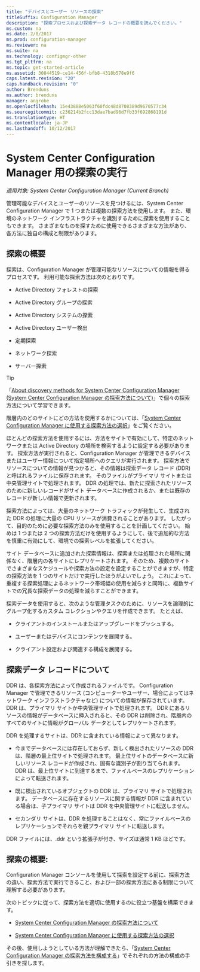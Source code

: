 ```yaml
---
title: "デバイスとユーザー リソースの探索"
titleSuffix: Configuration Manager
description: "探索プロセスおよび探索データ レコードの概要を読んでください。"
ms.custom: na
ms.date: 2/8/2017
ms.prod: configuration-manager
ms.reviewer: na
ms.suite: na
ms.technology: configmgr-other
ms.tgt_pltfrm: na
ms.topic: get-started-article
ms.assetid: 30844519-ce14-456f-bfb8-4318b578e9f6
caps.latest.revision: "20"
caps.handback.revision: "0"
author: Brenduns
ms.author: brenduns
manager: angrobe
ms.openlocfilehash: 15e43888e5063f60fdc48d8708389d9670577c34
ms.sourcegitcommit: c236214b2fcc13dae7bad96d7fb33f692868191d
ms.translationtype: HT
ms.contentlocale: ja-JP
ms.lasthandoff: 10/12/2017
---
```

# <a name="run-discovery-for-system-center-configuration-manager"></a>System Center Configuration Manager 用の探索の実行

*適用対象: System Center Configuration Manager (Current Branch)*

管理可能なデバイスとユーザーのリソースを見つけるには、System Center Configuration Manager で 1 つまたは複数の探索方法を使用します。 また、環境のネットワーク インフラストラクチャを識別するために探索を使用することもできます。 さまざまなものを探すために使用できるさまざまな方法があり、各方法に独自の構成と制限があります。  

## <a name="overview-of-discovery"></a>探索の概要  
 探索は、Configuration Manager が管理可能なリソースについての情報を得るプロセスです。 利用可能な探索方法は次のとおりです。  

-   Active Directory フォレストの探索  

-   Active Directory グループの探索  

-   Active Directory システムの探索  

-   Active Directory ユーザー検出  

-   定期探索  

-   ネットワーク探索  

-   サーバー探索  

> [!TIP]  
>  「[About discovery methods for System Center Configuration Manager (System Center Configuration Manager の探索方法について)](../../../../core/servers/deploy/configure/about-discovery-methods.md)」で個々の探索方法について学習できます。  
>   
>  階層内のどのサイトにどの方法を使用するかについては、「[System Center Configuration Manager に使用する探索方法の選択](../../../../core/servers/deploy/configure/select-discovery-methods-to-use.md)」をご覧ください。  

 ほとんどの探索方法を使用するには、方法をサイトで有効にして、特定のネットワークまたは Active Directory の場所を検索するように設定する必要があります。 探索方法が実行されると、Configuration Manager が管理できるデバイスまたはユーザー情報について指定場所へのクエリが実行されます。 探索方法でリソースについての情報が見つかると、その情報は探索データ レコード (DDR) と呼ばれるファイルに保存されます。 そのファイルがプライマリ サイトまたは中央管理サイトで処理されます。 DDR の処理では、新たに探索されたリソースのために新しいレコードがサイト データベースに作成されるか、または既存のレコードが新しい情報で更新されます。  

 探索方法によっては、大量のネットワーク トラフィックが発生して、生成された DDR の処理に大量の CPU リソースが消費されることがあります。 したがって、目的のために必要な探索方法のみを使用することを計画してください。 始めは 1 つまたは 2 つの探索方法だけを使用するようにして、後で追加的な方法を慎重に有効にして、環境での探索レベルを拡張してください。  

 サイト データベースに追加された探索情報は、探索または処理された場所に関係なく、階層内の各サイトにレプリケートされます。 そのため、複数のサイトでさまざまなスケジュールや探索方法の設定を設定することができますが、特定の探索方法を 1 つのサイトだけで実行したほうがよいでしょう。 これによって、重複する探索処理によるネットワーク帯域幅の使用を減らすと同時に、複数サイトでの冗長な探索データの処理を減らすことができます。  

 探索データを使用すると、次のような管理タスクのために、リソースを論理的にグループ化するカスタム コレクションやクエリを作成できます。 たとえば、  

-   クライアントのインストールまたはアップグレードをプッシュする。  

-   ユーザーまたはデバイスにコンテンツを展開する。  

-   クライアント設定および関連する構成を展開する。

##  <a name="BKMK_DDRs"></a> 探索データ レコードについて  
 DDR は、各探索方法によって作成されるファイルです。 Configuration Manager で管理できるリソース (コンピューターやユーザー、場合によってはネットワーク インフラストラクチャなど) についての情報が保存されています。 DDR は、プライマリ サイトか中央管理サイトで処理されます。 DDR にあるリソースの情報がデータベースに挿入されると、その DDR は削除され、階層内のすべてのサイトに情報がグローバル データとしてレプリケートされます。  

 DDR を処理するサイトは、DDR に含まれている情報によって異なります。  

-   今までデータベースには存在しておらず、新しく検出されたリソースの DDR は、階層の最上位サイトで処理されます。 最上位サイトのデータベースに新しいリソース レコードが作成され、固有な識別子が割り当てられます。 DDR は、最上位サイトに到達するまで、ファイルベースのレプリケーションによって転送されます。  

-   既に検出されているオブジェクトの DDR は、プライマリ サイトで処理されます。 データベースに存在するリソースに関する情報が DDR に含まれている場合は、子プライマリ サイトは DDR を中央管理サイトに転送しません。  

-   セカンダリ サイトは、DDR を処理することはなく、常にファイルベースのレプリケーションでそれらを親プライマリ サイトに転送します。  

DDR ファイルには、.ddr という拡張子が付き、サイズは通常 1 KB ほどです。  

## <a name="get-started-with-discovery"></a>探索の概要:  
 Configuration Manager コンソールを使用して探索を設定する前に、探索方法の違い、探索方法で実行できること、および一部の探索方法にある制限について理解する必要があります。  

次のトピックに従って、探索方法を適切に使用するのに役立つ基盤を構築できます。  

-   [System Center Configuration Manager の探索方法について](../../../../core/servers/deploy/configure/about-discovery-methods.md)  

-   [System Center Configuration Manager に使用する探索方法の選択](../../../../core/servers/deploy/configure/select-discovery-methods-to-use.md)  

その後、使用しようとしている方法が理解できたら、「[System Center Configuration Manager の探索方法を構成する](../../../../core/servers/deploy/configure/configure-discovery-methods.md)」でそれぞれの方法の構成の手引きを探します。  

